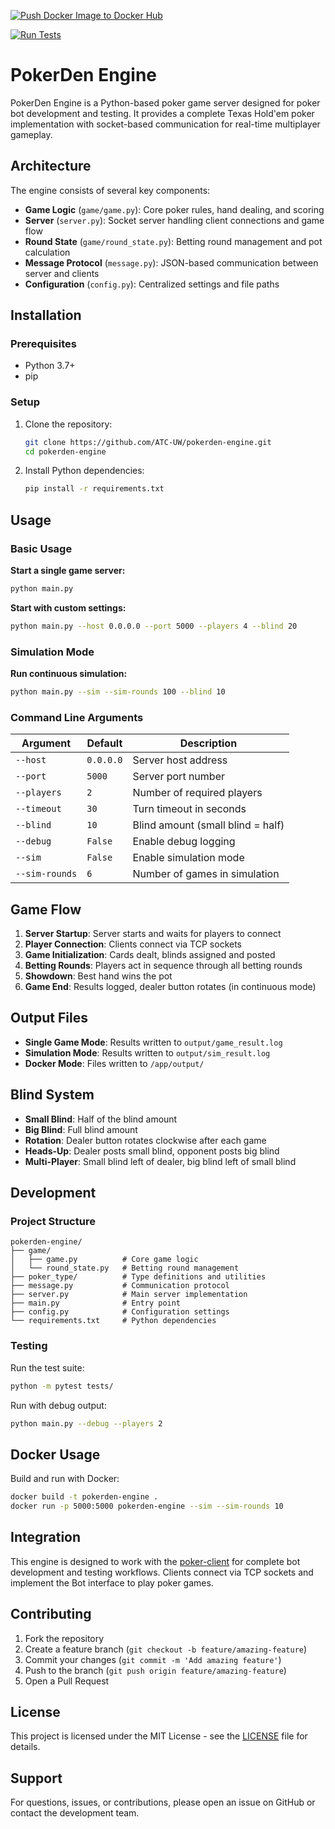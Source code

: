 [![Push Docker Image to Docker Hub](https://github.com/ATC-UW/pokerden-engine/actions/workflows/docker_publish.yml/badge.svg)](https://github.com/ATC-UW/pokerden-engine/actions/workflows/docker_publish.yml)

[![Run Tests](https://github.com/ATC-UW/pokerden-engine/actions/workflows/test.yml/badge.svg)](https://github.com/ATC-UW/pokerden-engine/actions/workflows/test.yml)

# PokerDen Engine

PokerDen Engine is a Python-based poker game server designed for poker bot development and testing. It provides a complete Texas Hold'em poker implementation with socket-based communication for real-time multiplayer gameplay.

## Architecture

The engine consists of several key components:

- **Game Logic** (`game/game.py`): Core poker rules, hand dealing, and scoring
- **Server** (`server.py`): Socket server handling client connections and game flow
- **Round State** (`game/round_state.py`): Betting round management and pot calculation
- **Message Protocol** (`message.py`): JSON-based communication between server and clients
- **Configuration** (`config.py`): Centralized settings and file paths

## Installation

### Prerequisites
- Python 3.7+
- pip

### Setup

1. Clone the repository:
    ```bash
    git clone https://github.com/ATC-UW/pokerden-engine.git
    cd pokerden-engine
    ```

2. Install Python dependencies:
    ```bash
    pip install -r requirements.txt
    ```

## Usage

### Basic Usage

**Start a single game server:**
```bash
python main.py
```

**Start with custom settings:**
```bash
python main.py --host 0.0.0.0 --port 5000 --players 4 --blind 20
```

### Simulation Mode

**Run continuous simulation:**
```bash
python main.py --sim --sim-rounds 100 --blind 10
```

### Command Line Arguments

| Argument | Default | Description |
|----------|---------|-------------|
| `--host` | `0.0.0.0` | Server host address |
| `--port` | `5000` | Server port number |
| `--players` | `2` | Number of required players |
| `--timeout` | `30` | Turn timeout in seconds |
| `--blind` | `10` | Blind amount (small blind = half) |
| `--debug` | `False` | Enable debug logging |
| `--sim` | `False` | Enable simulation mode |
| `--sim-rounds` | `6` | Number of games in simulation |

## Game Flow

1. **Server Startup**: Server starts and waits for players to connect
2. **Player Connection**: Clients connect via TCP sockets
3. **Game Initialization**: Cards dealt, blinds assigned and posted
4. **Betting Rounds**: Players act in sequence through all betting rounds
5. **Showdown**: Best hand wins the pot
6. **Game End**: Results logged, dealer button rotates (in continuous mode)

## Output Files

- **Single Game Mode**: Results written to `output/game_result.log`
- **Simulation Mode**: Results written to `output/sim_result.log`
- **Docker Mode**: Files written to `/app/output/`

## Blind System

- **Small Blind**: Half of the blind amount
- **Big Blind**: Full blind amount
- **Rotation**: Dealer button rotates clockwise after each game
- **Heads-Up**: Dealer posts small blind, opponent posts big blind
- **Multi-Player**: Small blind left of dealer, big blind left of small blind

## Development

### Project Structure
```
pokerden-engine/
├── game/
│   ├── game.py          # Core game logic
│   └── round_state.py   # Betting round management
├── poker_type/          # Type definitions and utilities
├── message.py           # Communication protocol
├── server.py            # Main server implementation
├── main.py              # Entry point
├── config.py            # Configuration settings
└── requirements.txt     # Python dependencies
```

### Testing

Run the test suite:
```bash
python -m pytest tests/
```

Run with debug output:
```bash
python main.py --debug --players 2
```

## Docker Usage

Build and run with Docker:
```bash
docker build -t pokerden-engine .
docker run -p 5000:5000 pokerden-engine --sim --sim-rounds 10
```

## Integration

This engine is designed to work with the [poker-client](https://github.com/ATC-UW/poker-client) for complete bot development and testing workflows. Clients connect via TCP sockets and implement the Bot interface to play poker games.

## Contributing

1. Fork the repository
2. Create a feature branch (`git checkout -b feature/amazing-feature`)
3. Commit your changes (`git commit -m 'Add amazing feature'`)
4. Push to the branch (`git push origin feature/amazing-feature`)
5. Open a Pull Request

## License

This project is licensed under the MIT License - see the [LICENSE](LICENSE) file for details.

## Support

For questions, issues, or contributions, please open an issue on GitHub or contact the development team.